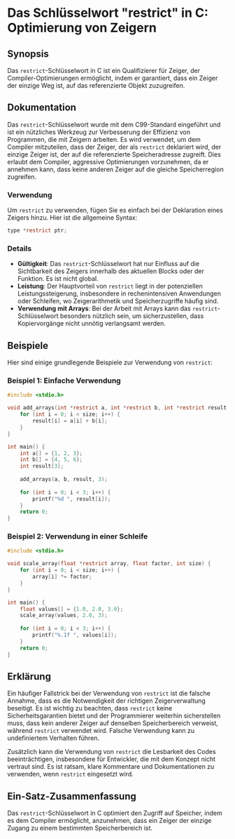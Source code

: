 <!--
Meta Description: # Das Schlüsselwort "restrict" in C: Optimierung von Zeigern ## Synopsis Das `restrict`-Schlüsselwort in C ist ein Qualifizierer für Zeiger, der Compi...
Meta Keywords: restrict, der, int, ist, die
-->

# Das Schlüsselwort "restrict" in C: Optimierung von Zeigern

## Synopsis
Das `restrict`-Schlüsselwort in C ist ein Qualifizierer für Zeiger, der Compiler-Optimierungen ermöglicht, indem er garantiert, dass ein Zeiger der einzige Weg ist, auf das referenzierte Objekt zuzugreifen.

## Dokumentation
Das `restrict`-Schlüsselwort wurde mit dem C99-Standard eingeführt und ist ein nützliches Werkzeug zur Verbesserung der Effizienz von Programmen, die mit Zeigern arbeiten. Es wird verwendet, um dem Compiler mitzuteilen, dass der Zeiger, der als `restrict` deklariert wird, der einzige Zeiger ist, der auf die referenzierte Speicheradresse zugreift. Dies erlaubt dem Compiler, aggressive Optimierungen vorzunehmen, da er annehmen kann, dass keine anderen Zeiger auf die gleiche Speicherregion zugreifen.

### Verwendung
Um `restrict` zu verwenden, fügen Sie es einfach bei der Deklaration eines Zeigers hinzu. Hier ist die allgemeine Syntax:

```c
type *restrict ptr;
```

### Details
- **Gültigkeit**: Das `restrict`-Schlüsselwort hat nur Einfluss auf die Sichtbarkeit des Zeigers innerhalb des aktuellen Blocks oder der Funktion. Es ist nicht global.
- **Leistung**: Der Hauptvorteil von `restrict` liegt in der potenziellen Leistungssteigerung, insbesondere in rechenintensiven Anwendungen oder Schleifen, wo Zeigerarithmetik und Speicherzugriffe häufig sind.
- **Verwendung mit Arrays**: Bei der Arbeit mit Arrays kann das `restrict`-Schlüsselwort besonders nützlich sein, um sicherzustellen, dass Kopiervorgänge nicht unnötig verlangsamt werden.

## Beispiele
Hier sind einige grundlegende Beispiele zur Verwendung von `restrict`:

### Beispiel 1: Einfache Verwendung
```c
#include <stdio.h>

void add_arrays(int *restrict a, int *restrict b, int *restrict result, int size) {
    for (int i = 0; i < size; i++) {
        result[i] = a[i] + b[i];
    }
}

int main() {
    int a[] = {1, 2, 3};
    int b[] = {4, 5, 6};
    int result[3];
    
    add_arrays(a, b, result, 3);
    
    for (int i = 0; i < 3; i++) {
        printf("%d ", result[i]);
    }
    return 0;
}
```

### Beispiel 2: Verwendung in einer Schleife
```c
#include <stdio.h>

void scale_array(float *restrict array, float factor, int size) {
    for (int i = 0; i < size; i++) {
        array[i] *= factor;
    }
}

int main() {
    float values[] = {1.0, 2.0, 3.0};
    scale_array(values, 2.0, 3);
    
    for (int i = 0; i < 3; i++) {
        printf("%.1f ", values[i]);
    }
    return 0;
}
```

## Erklärung
Ein häufiger Fallstrick bei der Verwendung von `restrict` ist die falsche Annahme, dass es die Notwendigkeit der richtigen Zeigerverwaltung beseitigt. Es ist wichtig zu beachten, dass `restrict` keine Sicherheitsgarantien bietet und der Programmierer weiterhin sicherstellen muss, dass kein anderer Zeiger auf denselben Speicherbereich verweist, während `restrict` verwendet wird. Falsche Verwendung kann zu undefiniertem Verhalten führen.

Zusätzlich kann die Verwendung von `restrict` die Lesbarkeit des Codes beeinträchtigen, insbesondere für Entwickler, die mit dem Konzept nicht vertraut sind. Es ist ratsam, klare Kommentare und Dokumentationen zu verwenden, wenn `restrict` eingesetzt wird.

## Ein-Satz-Zusammenfassung
Das `restrict`-Schlüsselwort in C optimiert den Zugriff auf Speicher, indem es dem Compiler ermöglicht, anzunehmen, dass ein Zeiger der einzige Zugang zu einem bestimmten Speicherbereich ist.